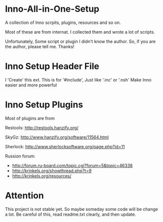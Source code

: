 Inno-All-in-One-Setup
=====================

A collection of Inno scrpits, plugins, resources and so on.

Most of these are from internat. I collected them and wrote a lot of scripts. 

Unfortunately, Some script or plugin I didn't know the author. So, if you are the author, please tell me. Thanks!


Inno Setup Header File
=====================

I 'Create' this ext. This is for '#include', Just like '.inc' or '.nsh'
Make Inno easier and more powerful


Inno Setup Plugins
=====================
Most of plugins are from 

Restools: http://restools.hanzify.org/

SkyGz:    http://www.hanzify.org/software/11564.html

Sherlock: http://www.sherlocksoftware.org/page.php?id=11

Russion forum:  
- http://forum.ru-board.com/topic.cgi?forum=5&topic=46338
- http://krinkels.org/showthread.php?t=9
- http://krinkels.org/resources/

Attention
=====================
This project is not stable yet. 
So maybe someday some code will be change a lot. Be careful of this, read readme.txt clearly, and then update.
